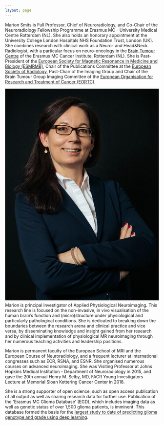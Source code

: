 ```yaml
---
layout: page
---
```


Marion Smits is Full Professor, Chief of Neuroradiology, and Co-Chair of the Neuroradiology Fellowship Programme at Erasmus MC - University Medical Centre Rotterdam (NL). She also holds an honorary appointment at the University College London Hospitals NHS Foundation Trust, London (UK). She combines  research with clinical work as a Neuro- and Head&Neck Radiologist, with a particular focus on neuro-oncology in the [Brain Tumour Centre](https://www.erasmusmc.nl/hersentumorcentrum/) of the Erasmus MC Cancer Institute, Rotterdam (NL). 
She is Past-President of the [European Society for Magnetic Resonance in Medicine and Biology (ESMRMB)](https://www.esmrmb.org), Chair of the Publications Committee at the [European Society of Radiology](myesr.org), Past-Chair of the Imaging Group and Chair  of the Brain Tumour Group Imaging Committee of the [European Organisation for Research and Treatment of Cancer (EORTC)](http://www.eortc.org).

<img src="Marion2019.jpg" style="float:left;margin:0 1em 0.5em 0" alt="Marion Smits">
Marion is principal investigator of Applied Physiological Neuroimaging. This research line is focused on the non-invasive, in vivo visualisation of the human brain’s function and (micro)structure under physiological and particularly pathological conditions. She is dedicated to breaking down the boundaries between the research arena and clinical practice and vice versa, by disseminating knowledge and insight gained from her research and by clinical implementation of physiological MR neuroimaging through her numerous teaching activities and leadership positions.

Marion is permanent faculty of the European School of MRI and the European Course of Neuroradiology, and a frequent lecturer at international congresses such as ECR, RSNA, and ESNR. She organised numerous courses on advanced neuroimaging. She was Visiting Professor at Johns Hopkins Medical Institution - Department of Neuroradiology in 2015, and gave the 20th annual Henry M. Selby, MD, FACR Young Investigators Lecture at Memorial Sloan Kettering Cancer Center in 2018. 

She is a strong supporter of open science, such as open access publication of all output as well as sharing research data for further use. Publication of the 'Erasmus MC Glioma Database' (EGD), which includes imaging data as well as genetic status of over 1,500 glioma patients, is imminent. This database formed the basis for the [largest study to date of predicting glioma genotype and grade using deep learning](https://arxiv.org/pdf/2010.04425.pdf ).



